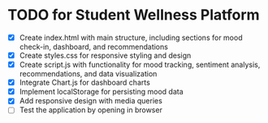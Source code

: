 # TODO for Student Wellness Platform

- [x] Create index.html with main structure, including sections for mood check-in, dashboard, and recommendations
- [x] Create styles.css for responsive styling and design
- [x] Create script.js with functionality for mood tracking, sentiment analysis, recommendations, and data visualization
- [x] Integrate Chart.js for dashboard charts
- [x] Implement localStorage for persisting mood data
- [x] Add responsive design with media queries
- [ ] Test the application by opening in browser
